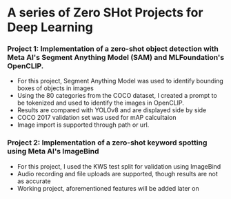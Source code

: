 # A series of Zero SHot Projects for Deep Learning 
### Project 1: Implementation of a zero-shot object detection with Meta AI's Segment Anything Model (SAM) and MLFoundation's OpenCLIP.
  - For this project, Segment Anything Model was used to identify bounding boxes of objects in images 
  - Using the 80 categories from the COCO dataset, I created a prompt to be tokenized and used to identify the images in OpenCLIP.
  - Results are compared with YOLOv8 and are displayed side by side 
  - COCO 2017 validation set was used for mAP calcultaion
  - Image import is supported through path or url.

### Project 2: Implementation of a zero-shot keyword spotting using Meta AI's ImageBind
  - For this project, I used the KWS test split for validation using ImageBind
  - Audio recording and file uploads are supported, though results are not as accurate
  - Working project, aforementioned features will be added later on
